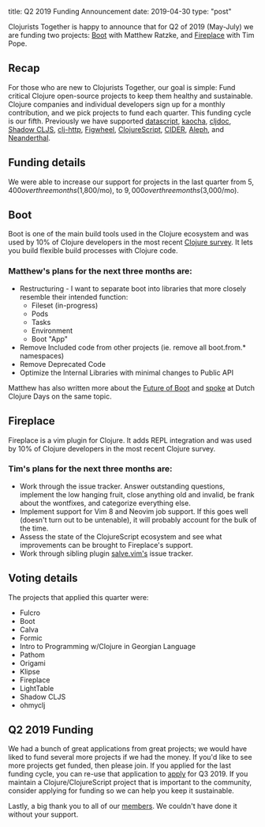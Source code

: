 title: Q2 2019 Funding Announcement
date: 2019-04-30
type: "post"

Clojurists Together is happy to announce that for Q2 of 2019 (May-July) we are funding two projects: [Boot](https://boot-clj.com) with Matthew Ratzke, and [Fireplace](https://github.com/tpope/vim-fireplace) with Tim Pope.

## Recap

For those who are new to Clojurists Together, our goal is simple: Fund critical Clojure open-source projects to keep them healthy and sustainable. Clojure companies and individual developers sign up for a monthly contribution, and we pick projects to fund each quarter. This funding cycle is our fifth. Previously we have supported [datascript](https://github.com/tonsky/datascript), [kaocha](https://github.com/lambdaisland/kaocha), [cljdoc](https://cljdoc.xyz), [Shadow CLJS](https://github.com/thheller/shadow-cljs), [clj-http](https://github.com/dakrone/clj-http/), [Figwheel](https://github.com/bhauman/lein-figwheel), [ClojureScript](https://clojurescript.org), [CIDER](http://www.cider.mx/en/latest/), [Aleph](https://aleph.io), and [Neanderthal](https://neanderthal.uncomplicate.org).

## Funding details

We were able to increase our support for projects in the last quarter from $5,400 over three months ($1,800/mo), to $9,000 over three months ($3,000/mo).

## Boot

Boot is one of the main build tools used in the Clojure ecosystem and was used by 10% of Clojure developers in the most recent [Clojure survey](https://www.surveymonkey.com/results/SM-S9JVNXNQV/). It lets you build flexible build processes with Clojure code.

### Matthew's plans for the next three months are:

- Restructuring - I want to separate boot into libraries that more closely resemble their intended function:
  - Fileset (in-progress)
  - Pods
  - Tasks
  - Environment
  - Boot "App"
- Remove Included code from other projects (ie. remove all boot.from.\* namespaces)
- Remove Deprecated Code
- Optimize the Internal Libraries with minimal changes to Public API

Matthew has also written more about the [Future of Boot](https://medium.com/degree9/boot-future-boot-e1948562d8d3) and [spoke](https://www.youtube.com/watch?v=xqGmE4KyhzQ) at Dutch Clojure Days on the same topic.

## Fireplace

Fireplace is a vim plugin for Clojure. It adds REPL integration and was used by 10% of Clojure developers in the most recent Clojure survey.

### Tim's plans for the next three months are:

- Work through the issue tracker. Answer outstanding questions,
  implement the low hanging fruit, close anything old and invalid, be
  frank about the wontfixes, and categorize everything else.
- Implement support for Vim 8 and Neovim job support. If this goes
  well (doesn't turn out to be untenable), it will probably account for
  the bulk of the time.
- Assess the state of the ClojureScript ecosystem and see what
  improvements can be brought to Fireplace's support.
- Work through sibling plugin [salve.vim's](https://github.com/tpope/vim-salve) issue tracker.

## Voting details

The projects that applied this quarter were:

- Fulcro
- Boot
- Calva
- Formic
- Intro to Programming w/Clojure in Georgian Language
- Pathom
- Origami
- Klipse
- Fireplace
- LightTable
- Shadow CLJS
- ohmyclj

## Q2 2019 Funding

We had a bunch of great applications from great projects; we would have liked to fund several more projects if we had the money. If you'd like to see more projects get funded, then please join. If you applied for the last funding cycle, you can re-use that application to [apply](/open-source/) for Q3 2019. If you maintain a Clojure/ClojureScript project that is important to the community, consider applying for funding so we can help you keep it sustainable.

Lastly, a big thank you to all of our [members](/members/). We couldn't have done it without your support.
